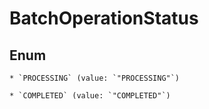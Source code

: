 
# BatchOperationStatus

## Enum


    * `PROCESSING` (value: `"PROCESSING"`)

    * `COMPLETED` (value: `"COMPLETED"`)



